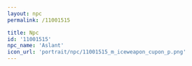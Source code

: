 ```yaml
---
layout: npc
permalink: /11001515

title: Npc
id: '11001515'
npc_name: 'Aslant'
icon_url: 'portrait/npc/11001515_m_iceweapon_cupon_p.png'
---
```

